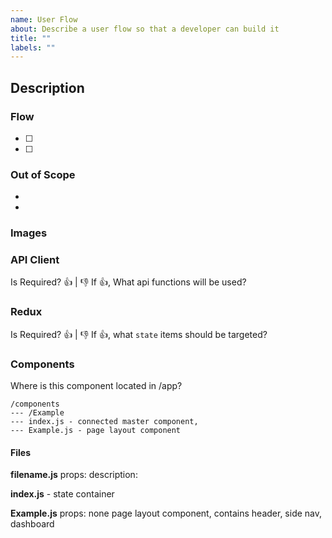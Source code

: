 ```yaml
---
name: User Flow
about: Describe a user flow so that a developer can build it
title: ""
labels: ""
---
```


## Description


### Flow

- [ ] 
- [ ] 


### Out of Scope
- 
- 


### Images


### API Client
Is Required? 👍 | 👎
If 👍, What api functions will be used? 


### Redux
Is Required? 👍 | 👎
If 👍, what `state` items should be targeted?

### Components
Where is this component located in /app?
```
/components
--- /Example
--- index.js - connected master component, 
--- Example.js - page layout component

```

#### Files
**filename.js**
props:
description:

**index.js** - state container

**Example.js**
props: none
page layout component, contains header, side nav, dashboard 




